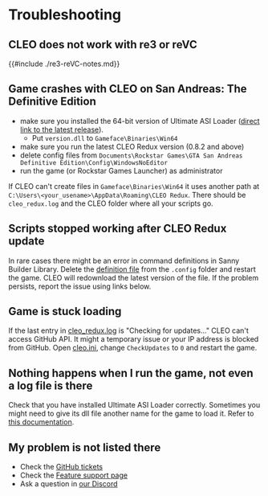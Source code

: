 # Troubleshooting

## CLEO does not work with re3 or reVC

{{#include ./re3-reVC-notes.md}}

## Game crashes with CLEO on San Andreas: The Definitive Edition

- make sure you installed the 64-bit version of Ultimate ASI Loader ([direct link to the latest release](https://github.com/ThirteenAG/Ultimate-ASI-Loader/releases/download/x64-latest/version.zip)).
  - Put `version.dll` to `Gameface\Binaries\Win64`
- make sure you run the latest CLEO Redux version (0.8.2 and above)
- delete config files from `Documents\Rockstar Games\GTA San Andreas Definitive Edition\Config\WindowsNoEditor`
- run the game (or Rockstar Games Launcher) as administrator

If CLEO can't create files in `Gameface\Binaries\Win64` it uses another path at `C:\Users\<your_usename>\AppData\Roaming\CLEO Redux`. There should be `cleo_redux.log` and the CLEO folder where all your scripts go.

## Scripts stopped working after CLEO Redux update

In rare cases there might be an error in command definitions in Sanny Builder Library. Delete the [definition file](./definitions.md) from the `.config` folder and restart the game. CLEO will redownload the latest version of the file. If the problem persists, report the issue using links below.

## Game is stuck loading

If the last entry in [cleo_redux.log](./log.md) is "Checking for updates..." CLEO can't access GitHub API. It might a temporary issue or your IP address is blocked from GitHub. Open [cleo.ini](./config.md), change `CheckUpdates` to `0` and restart the game.

## Nothing happens when I run the game, not even a log file is there

Check that you have installed Ultimate ASI Loader correctly. Sometimes you might need to give its dll file another name for the game to load it. Refer to [this documentation](./installation.md#dependency-on-asi-loader).

## My problem is not listed there

- Check the [GitHub tickets](https://github.com/cleolibrary/CLEO-Redux/issues)
- Check the [Feature support page](https://github.com/cleolibrary/CLEO-Redux/wiki/Feature-Support-Matrix)
- Ask a question in [our Discord](https://discord.gg/d5dZSfgBZr)
